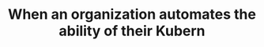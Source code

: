 ---
layout: answer
title: "When an organization automates the ability of their Kubern"
blurb: "The ability to scale up and to scale down is known as elasticity. The ability to write programs that can automate the allocation and deallocation of reso"
quid: 286
---